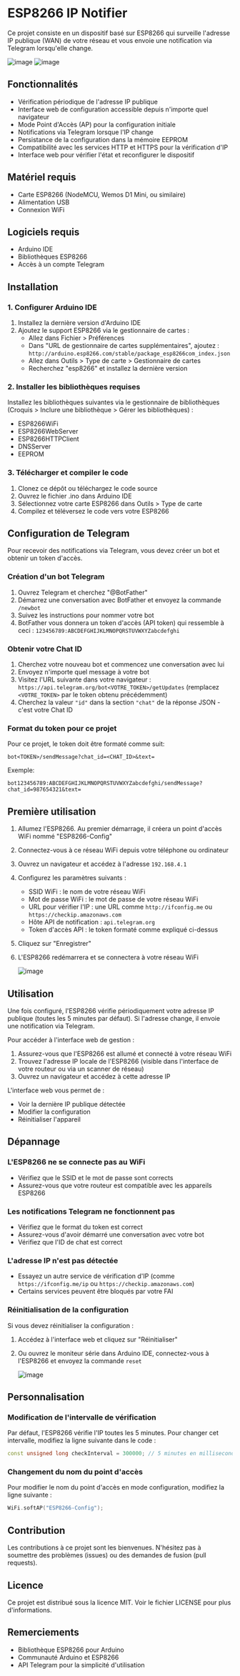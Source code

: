 # ESP8266 IP Notifier 

Ce projet consiste en un dispositif basé sur ESP8266 qui surveille l'adresse IP publique (WAN) de votre réseau et vous envoie une notification via Telegram lorsqu'elle change.


![image](https://github.com/user-attachments/assets/235a1641-03c9-402a-a53d-fa2b0072e3d6)  ![image](https://github.com/user-attachments/assets/cea98393-4ae1-40f4-8f75-a262341b2317)






## Fonctionnalités

- Vérification périodique de l'adresse IP publique
- Interface web de configuration accessible depuis n'importe quel navigateur
- Mode Point d'Accès (AP) pour la configuration initiale
- Notifications via Telegram lorsque l'IP change
- Persistance de la configuration dans la mémoire EEPROM
- Compatibilité avec les services HTTP et HTTPS pour la vérification d'IP
- Interface web pour vérifier l'état et reconfigurer le dispositif

## Matériel requis

- Carte ESP8266 (NodeMCU, Wemos D1 Mini, ou similaire)
- Alimentation USB
- Connexion WiFi

## Logiciels requis

- Arduino IDE
- Bibliothèques ESP8266
- Accès à un compte Telegram

## Installation

### 1. Configurer Arduino IDE

1. Installez la dernière version d'Arduino IDE
2. Ajoutez le support ESP8266 via le gestionnaire de cartes : 
   - Allez dans Fichier > Préférences
   - Dans "URL de gestionnaire de cartes supplémentaires", ajoutez : `http://arduino.esp8266.com/stable/package_esp8266com_index.json`
   - Allez dans Outils > Type de carte > Gestionnaire de cartes
   - Recherchez "esp8266" et installez la dernière version

### 2. Installer les bibliothèques requises

Installez les bibliothèques suivantes via le gestionnaire de bibliothèques (Croquis > Inclure une bibliothèque > Gérer les bibliothèques) :

- ESP8266WiFi
- ESP8266WebServer
- ESP8266HTTPClient
- DNSServer
- EEPROM

### 3. Télécharger et compiler le code

1. Clonez ce dépôt ou téléchargez le code source
2. Ouvrez le fichier .ino dans Arduino IDE
3. Sélectionnez votre carte ESP8266 dans Outils > Type de carte
4. Compilez et téléversez le code vers votre ESP8266

## Configuration de Telegram

Pour recevoir des notifications via Telegram, vous devez créer un bot et obtenir un token d'accès.

### Création d'un bot Telegram

1. Ouvrez Telegram et cherchez "@BotFather"
2. Démarrez une conversation avec BotFather et envoyez la commande `/newbot`
3. Suivez les instructions pour nommer votre bot
4. BotFather vous donnera un token d'accès (API token) qui ressemble à ceci : `123456789:ABCDEFGHIJKLMNOPQRSTUVWXYZabcdefghi`

### Obtenir votre Chat ID

1. Cherchez votre nouveau bot et commencez une conversation avec lui
2. Envoyez n'importe quel message à votre bot
3. Visitez l'URL suivante dans votre navigateur : `https://api.telegram.org/bot<VOTRE_TOKEN>/getUpdates` (remplacez `<VOTRE_TOKEN>` par le token obtenu précédemment)
4. Cherchez la valeur `"id"` dans la section `"chat"` de la réponse JSON - c'est votre Chat ID

### Format du token pour ce projet

Pour ce projet, le token doit être formaté comme suit:
```
bot<TOKEN>/sendMessage?chat_id=<CHAT_ID>&text=
```

Exemple:
```
bot123456789:ABCDEFGHIJKLMNOPQRSTUVWXYZabcdefghi/sendMessage?chat_id=987654321&text=
```

## Première utilisation

1. Allumez l'ESP8266. Au premier démarrage, il créera un point d'accès WiFi nommé "ESP8266-Config"
2. Connectez-vous à ce réseau WiFi depuis votre téléphone ou ordinateur
3. Ouvrez un navigateur et accédez à l'adresse `192.168.4.1`
4. Configurez les paramètres suivants :
   - SSID WiFi : le nom de votre réseau WiFi
   - Mot de passe WiFi : le mot de passe de votre réseau WiFi
   - URL pour vérifier l'IP : une URL comme `http://ifconfig.me` ou `https://checkip.amazonaws.com`
   - Hôte API de notification : `api.telegram.org`
   - Token d'accès API : le token formaté comme expliqué ci-dessus
5. Cliquez sur "Enregistrer"
6. L'ESP8266 redémarrera et se connectera à votre réseau WiFi
   
   ![image](https://github.com/user-attachments/assets/bb2f5433-ecea-4d1d-9aee-d42aaab702a2)


## Utilisation

Une fois configuré, l'ESP8266 vérifie périodiquement votre adresse IP publique (toutes les 5 minutes par défaut). Si l'adresse change, il envoie une notification via Telegram.

Pour accéder à l'interface web de gestion :
1. Assurez-vous que l'ESP8266 est allumé et connecté à votre réseau WiFi
2. Trouvez l'adresse IP locale de l'ESP8266 (visible dans l'interface de votre routeur ou via un scanner de réseau)
3. Ouvrez un navigateur et accédez à cette adresse IP

L'interface web vous permet de :
- Voir la dernière IP publique détectée
- Modifier la configuration
- Réinitialiser l'appareil

## Dépannage

### L'ESP8266 ne se connecte pas au WiFi
- Vérifiez que le SSID et le mot de passe sont corrects
- Assurez-vous que votre routeur est compatible avec les appareils ESP8266

### Les notifications Telegram ne fonctionnent pas
- Vérifiez que le format du token est correct
- Assurez-vous d'avoir démarré une conversation avec votre bot
- Vérifiez que l'ID de chat est correct

### L'adresse IP n'est pas détectée
- Essayez un autre service de vérification d'IP (comme `https://ifconfig.me/ip` ou `https://checkip.amazonaws.com`)
- Certains services peuvent être bloqués par votre FAI

### Réinitialisation de la configuration
Si vous devez réinitialiser la configuration :
1. Accédez à l'interface web et cliquez sur "Réinitialiser"
2. Ou ouvrez le moniteur série dans Arduino IDE, connectez-vous à l'ESP8266 et envoyez la commande `reset`

   ![image](https://github.com/user-attachments/assets/e1ed72d2-090f-4a23-af41-f200f639b198)


## Personnalisation

### Modification de l'intervalle de vérification
Par défaut, l'ESP8266 vérifie l'IP toutes les 5 minutes. Pour changer cet intervalle, modifiez la ligne suivante dans le code :
```cpp
const unsigned long checkInterval = 300000; // 5 minutes en millisecondes
```

### Changement du nom du point d'accès
Pour modifier le nom du point d'accès en mode configuration, modifiez la ligne suivante :
```cpp
WiFi.softAP("ESP8266-Config");
```

## Contribution

Les contributions à ce projet sont les bienvenues. N'hésitez pas à soumettre des problèmes (issues) ou des demandes de fusion (pull requests).

## Licence

Ce projet est distribué sous la licence MIT. Voir le fichier LICENSE pour plus d'informations.


## Remerciements

- Bibliothèque ESP8266 pour Arduino
- Communauté Arduino et ESP8266
- API Telegram pour la simplicité d'utilisation
